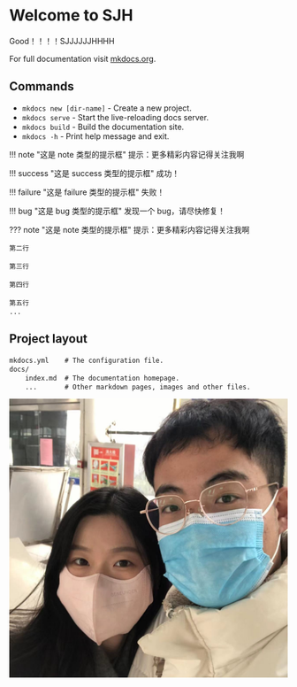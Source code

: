 # Welcome to SJH 

Good！！！！SJJJJJJHHHH

For full documentation visit [mkdocs.org](https://www.mkdocs.org).

## Commands

* `mkdocs new [dir-name]` - Create a new project.
* `mkdocs serve` - Start the live-reloading docs server.
* `mkdocs build` - Build the documentation site.
* `mkdocs -h` - Print help message and exit.


!!! note "这是 note 类型的提示框"
提示：更多精彩内容记得关注我啊

!!! success "这是 success 类型的提示框"
成功！

!!! failure "这是 failure 类型的提示框"
失败！

!!! bug "这是 bug 类型的提示框"
发现一个 bug，请尽快修复！


??? note "这是 note 类型的提示框"
提示：更多精彩内容记得关注我啊

    第二行

    第三行

    第四行

    第五行
    ...

## Project layout

    mkdocs.yml    # The configuration file.
    docs/
        index.md  # The documentation homepage.
        ...       # Other markdown pages, images and other files.
![pthoto test](./upload/1.jpg) 

